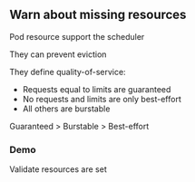 ## Warn about missing resources

<i class="fa-solid fa-minimize fa-4x"></i> <!-- .element: style="float: right;" -->

Pod resource support the scheduler

They can prevent eviction

They define quality-of-service:

- Requests equal to limits are guaranteed
- No requests and limits are only best-effort
- All others are burstable

Guaranteed > Burstable > Best-effort

### Demo [<i class="fa fa-comment-code"></i>](https://github.com/nicholasdille/container-slides/blob/master/120_kubernetes/kyverno/validation_resources.demo "validation_resources.demo")

Validate resources are set
